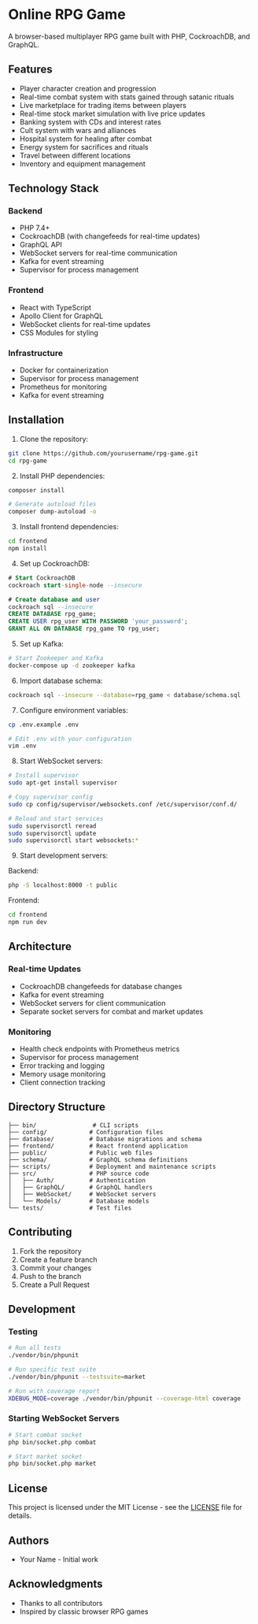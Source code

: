 # Online RPG Game

A browser-based multiplayer RPG game built with PHP, CockroachDB, and GraphQL.

## Features

- Player character creation and progression
- Real-time combat system with stats gained through satanic rituals
- Live marketplace for trading items between players
- Real-time stock market simulation with live price updates
- Banking system with CDs and interest rates
- Cult system with wars and alliances
- Hospital system for healing after combat
- Energy system for sacrifices and rituals
- Travel between different locations
- Inventory and equipment management

## Technology Stack

### Backend
- PHP 7.4+
- CockroachDB (with changefeeds for real-time updates)
- GraphQL API
- WebSocket servers for real-time communication
- Kafka for event streaming
- Supervisor for process management

### Frontend
- React with TypeScript
- Apollo Client for GraphQL
- WebSocket clients for real-time updates
- CSS Modules for styling

### Infrastructure
- Docker for containerization
- Supervisor for process management
- Prometheus for monitoring
- Kafka for event streaming

## Installation

1. Clone the repository:
```bash
git clone https://github.com/yourusername/rpg-game.git
cd rpg-game
```

2. Install PHP dependencies:
```bash
composer install

# Generate autoload files
composer dump-autoload -o
```

3. Install frontend dependencies:
```bash
cd frontend
npm install
```

4. Set up CockroachDB:
```sql
# Start CockroachDB
cockroach start-single-node --insecure

# Create database and user
cockroach sql --insecure
CREATE DATABASE rpg_game;
CREATE USER rpg_user WITH PASSWORD 'your_password';
GRANT ALL ON DATABASE rpg_game TO rpg_user;
```

5. Set up Kafka:
```bash
# Start Zookeeper and Kafka
docker-compose up -d zookeeper kafka
```

6. Import database schema:
```bash
cockroach sql --insecure --database=rpg_game < database/schema.sql
```

7. Configure environment variables:
```bash
cp .env.example .env

# Edit .env with your configuration
vim .env
```

8. Start WebSocket servers:
```bash
# Install supervisor
sudo apt-get install supervisor

# Copy supervisor config
sudo cp config/supervisor/websockets.conf /etc/supervisor/conf.d/

# Reload and start services
sudo supervisorctl reread
sudo supervisorctl update
sudo supervisorctl start websockets:*
```

9. Start development servers:

Backend:
```bash
php -S localhost:8000 -t public
```

Frontend:
```bash
cd frontend
npm run dev
```

## Architecture

### Real-time Updates
- CockroachDB changefeeds for database changes
- Kafka for event streaming
- WebSocket servers for client communication
- Separate socket servers for combat and market updates

### Monitoring
- Health check endpoints with Prometheus metrics
- Supervisor for process management
- Error tracking and logging
- Memory usage monitoring
- Client connection tracking

## Directory Structure

```
├── bin/                # CLI scripts
├── config/            # Configuration files
├── database/          # Database migrations and schema
├── frontend/          # React frontend application
├── public/            # Public web files
├── schema/            # GraphQL schema definitions
├── scripts/           # Deployment and maintenance scripts
├── src/               # PHP source code
│   ├── Auth/          # Authentication
│   ├── GraphQL/       # GraphQL handlers
│   ├── WebSocket/     # WebSocket servers
│   └── Models/        # Database models
└── tests/             # Test files
```

## Contributing

1. Fork the repository
2. Create a feature branch
3. Commit your changes
4. Push to the branch
5. Create a Pull Request

## Development

### Testing
```bash
# Run all tests
./vendor/bin/phpunit

# Run specific test suite
./vendor/bin/phpunit --testsuite=market

# Run with coverage report
XDEBUG_MODE=coverage ./vendor/bin/phpunit --coverage-html coverage
```

### Starting WebSocket Servers
```bash
# Start combat socket
php bin/socket.php combat

# Start market socket
php bin/socket.php market
```

## License

This project is licensed under the MIT License - see the [LICENSE](LICENSE) file for details.

## Authors

- Your Name - Initial work

## Acknowledgments

- Thanks to all contributors
- Inspired by classic browser RPG games
